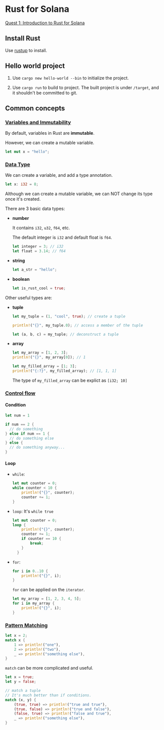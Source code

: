 # Rust for Solana

[Quest 1: Introduction to Rust for Solana](https://www.youtube.com/playlist?list=PLeShFtA-ZIOVo7H59Gq-LA0Go1EiUs-vk)

## Install Rust

Use [rustup](https://www.rust-lang.org/tools/install) to install.

## Hello world project

1. Use `cargo new hello-world --bin` to initialize the project.

2. Use `cargo run` to build to project. The built project is under `/target`, and it shouldn't be committed to git.

## Common concepts

### [Variables and Immutability](https://doc.rust-lang.org/book/ch03-01-variables-and-mutability.html)

By default, variables in Rust are **immutable**.

However, we can create a mutable variable.

```rust
let mut x = "hello";
```

### [Data Type](https://doc.rust-lang.org/book/ch03-02-data-types.html)

We can create a variable, and add a type annotation.

```rust
let x: i32 = 8;
```

Although we can create a mutable variable, we can NOT change its type once it's created.

There are 3 basic data types:

- **number**

  It contains `i32`, `u32`, `f64`, etc.

  The default integer is `i32` and default float is `f64`.

  ```rust
  let integer = 3; // i32
  let float = 3.14; // f64
  ```

- **string**

  ```rust
  let a_str = "hello";
  ```

- **boolean**

  ```rust
  let is_rust_cool = true;
  ```

Other useful types are:

- **tuple**

  ```rust
  let my_tuple = (1, "cool", true); // create a tuple

  println!("{}", my_tuple.0); // access a member of the tuple

  let (a, b, c) = my_tuple; // deconstruct a tuple
  ```

- **array**

  ```rust
  let my_array = [1, 2, 3];
  println!("{}", my_array[0]); // 1
  ```

  ```rust
  let my_filled_array = [1; 3];
  println!("{:?}", my_filled_array); // [1, 1, 1]
  ```

  The type of `my_filled_array` can be explict as `[i32; 10]`

### [Control flow](https://doc.rust-lang.org/book/ch03-05-control-flow.html)

#### Condition

```rust
let num = 1

if num == 2 {
  // do something
} else if num == 1 {
  // do something else
} else {
  // do something anyway...
}
```

#### Loop

- `while`:

  ```rust
  let mut counter = 0;
  while counter < 10 {
      println!("{}", counter);
      counter += 1;
  }
  ```

- `loop`: It's `while true`

  ```rust
  let mut counter = 0;
  loop {
      println!("{}", counter);
      counter += 1;
      if counter == 10 {
          break;
      }
    }
  ```

- `for`:

  ```rust
  for i in 0..10 {
      println!("{}", i);
  }
  ```

  `for` can be applied on the `iterator`.

  ```rust
  let my_array = [1, 2, 3, 4, 5];
  for i in my_array {
      println!("{}", i);
  }
  ```

### [Pattern Matching](https://doc.rust-lang.org/book/ch06-02-match.html)

```rust
let x = 2;
match x {
    1 => println!("one"),
    2 => println!("two"),
    _ => println!("something else"),
}
```

`match` can be more complicated and useful.

```rust
let x = true;
let y = false;

// match a tuple
// It's much better than if conditions.
match (x, y) {
    (true, true) => println!("true and true"),
    (true, false) => println!("true and false"),
    (false, true) => println!("false and true"),
    _ => println!("something else"),
}
```
